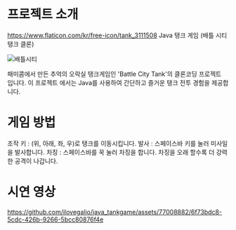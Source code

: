 # 프로젝트 소개
https://www.flaticon.com/kr/free-icon/tank_3111508
Java 탱크 게임 (배틀 시티 탱크 클론)


![배틀시티](https://github.com/ilovegalio/java_tankgame/assets/77008882/e2a671d4-e89a-47c3-a07c-ece9ad0e721e)


패미콤에서 만든 추억의 오락실 탱크게임인 'Battle City Tank'의 클론코딩 프로젝트 입니다. 이 프로젝트 에서는 Java를 사용하여 간단하고 즐거운 탱크 전투 경험을 제공합니다.

# 게임 방법
조작 키 : (위, 아래, 좌, 우)로 탱크를 이동시킵니다.
발사 : 스페이스바 키를 눌러 미사일을 발사합니다.
차징 : 스페이스바를 꾹 눌러 차징을 합니다. 차징을 오래 할수록 더 강력한 공격이 나갑니다.


# 시연 영상
https://github.com/ilovegalio/java_tankgame/assets/77008882/6f73bdc8-5cdc-426b-9266-5bcc80876f4e
